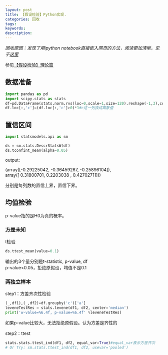 ```yaml
---
layout: post
title: 【假设检验】Python实现.
categories: 回收
tags:
keywords:
description:
---
```



*回收原因：发现了用ipython notebook直接嵌入网页的方法，阅读更加清晰，见于[这里](http://www.guofei.site/2017/10/27/hypothesistesting.html#title1)*  


参见[【假设检验】理论篇](http://www.guofei.site/2017/10/27/hypothesistesting.html)  


## 数据准备

```py
import pandas as pd
import scipy.stats as stats
df=pd.DataFrame(stats.norm.rvs(loc=0,scale=1,size=120).reshape(-1,3),columns=list('abc'))
df.loc[:,'c']=(df.loc[:,'c']>0)*1#c这一列换成离散值
```

## 置信区间

```py
import statsmodels.api as sm

ds = sm.stats.DescrStatsW(df)
ds.tconfint_mean(alpha=0.05)
```
output:  

(array([-0.29225042, -0.36459267, -0.25896104]),  
 array([ 0.31800701,  0.2203038 ,  0.42702711]))  


分别是每列数的置信上界，置信下界。  


## 均值检验

p-value指的是H0为真的概率。  

### 方差未知

t检验  

```py
ds.ttest_mean(value=0.1)
```

输出的3个量分别是t-statistic, p-value, df  
p-value<0.05，拒绝原假设，均值不是0.1  



### 两独立样本

step1：方差齐次性检验

```py
(_,df1),(_,df2)=df.groupby('c')['a']
leveneTestRes = stats.levene(df1, df2, center='median')
print('w-value=%6.4f, p-value=%6.4f' %leveneTestRes)
```

如果p-value比较大，无法拒绝原假设。认为方差是齐性的  

step2：ttest
```py
stats.stats.ttest_ind(df1, df2, equal_var=True)#equal_var表示方差齐次
# Or Try: sm.stats.ttest_ind(df1, df2, usevar='pooled')
```
